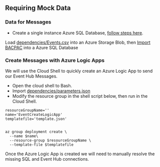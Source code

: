 
## Requiring Mock Data

###  Data for Messages

- Create a single instance Azure SQL Database, [follow steps here](https://docs.microsoft.com/en-us/azure/sql-database/sql-database-single-database-get-started?tabs=azure-portal).

Load [dependencies/Events.csv](dependencies/) into an Azure Storage Blob, then [Import BACPAC](https://docs.microsoft.com/en-us/azure/sql-database/sql-database-import?tabs=azure-powershell) into a Azure SQL Database 


### Create Messages with Azure Logic Apps

We will use the Cloud Shell to quickly create an Azure Logic App to send our Event Hub Messages.

- Open the cloud shell to Bash.
- Import [dependencies/parameters.json](dependencies/)
- Modify the resource group in the shell script below, then run in the Cloud Shell.

```
resourceGroupName=''
name='EventCreateLogicApp'
templatefile='template.json'


az group deployment create \
  --name $name\
  --resource-group $resourceGroupName \
  --template-file $templatefile 
```

Once the Azure Logic App is created we will need to manually resolve the missing SQL and Event Hub connections.

